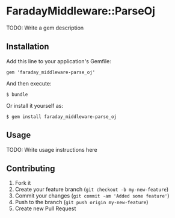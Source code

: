 # FaradayMiddleware::ParseOj

TODO: Write a gem description

## Installation

Add this line to your application's Gemfile:

    gem 'faraday_middleware-parse_oj'

And then execute:

    $ bundle

Or install it yourself as:

    $ gem install faraday_middleware-parse_oj

## Usage

TODO: Write usage instructions here

## Contributing

1. Fork it
2. Create your feature branch (`git checkout -b my-new-feature`)
3. Commit your changes (`git commit -am 'Added some feature'`)
4. Push to the branch (`git push origin my-new-feature`)
5. Create new Pull Request
